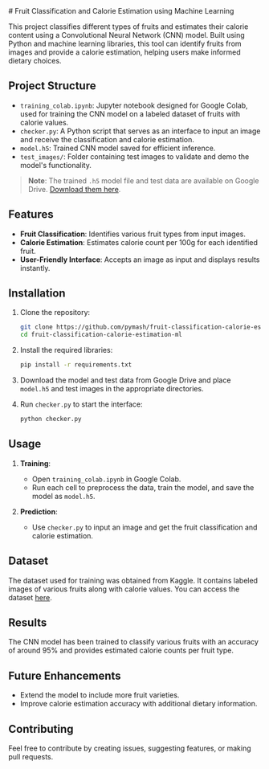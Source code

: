 <meta name="google-site-verification" content="FNheOI2EyuYQzzm0iDghl4D7jpS7ECgXkmZFTcG2gmA" />
# Fruit Classification and Calorie Estimation using Machine Learning

This project classifies different types of fruits and estimates their calorie content using a Convolutional Neural Network (CNN) model. Built using Python and machine learning libraries, this tool can identify fruits from images and provide a calorie estimation, helping users make informed dietary choices.

## Project Structure

- `training_colab.ipynb`: Jupyter notebook designed for Google Colab, used for training the CNN model on a labeled dataset of fruits with calorie values.
- `checker.py`: A Python script that serves as an interface to input an image and receive the classification and calorie estimation.
- `model.h5`: Trained CNN model saved for efficient inference.
- `test_images/`: Folder containing test images to validate and demo the model's functionality.

> **Note**: The trained `.h5` model file and test data are available on Google Drive. [Download them here](https://drive.google.com/drive/folders/1t4ySAejgjbhTtV8Wx7MjDsHNNtP5Rcwa?usp=sharing).

## Features

- **Fruit Classification**: Identifies various fruit types from input images.
- **Calorie Estimation**: Estimates calorie count per 100g for each identified fruit.
- **User-Friendly Interface**: Accepts an image as input and displays results instantly.

## Installation

1. Clone the repository:
    ```bash
    git clone https://github.com/pymash/fruit-classification-calorie-estimation-ml.git
    cd fruit-classification-calorie-estimation-ml
    ```

2. Install the required libraries:
    ```bash
    pip install -r requirements.txt
    ```

3. Download the model and test data from Google Drive and place `model.h5` and test images in the appropriate directories.

4. Run `checker.py` to start the interface:
    ```bash
    python checker.py
    ```

## Usage

1. **Training**:
   - Open `training_colab.ipynb` in Google Colab.
   - Run each cell to preprocess the data, train the model, and save the model as `model.h5`.

2. **Prediction**:
   - Use `checker.py` to input an image and get the fruit classification and calorie estimation.

## Dataset

The dataset used for training was obtained from Kaggle. It contains labeled images of various fruits along with calorie values. You can access the dataset [here](https://www.kaggle.com/datasets/shreyapmaher/fruits-dataset-images).

## Results

The CNN model has been trained to classify various fruits with an accuracy of around 95% and provides estimated calorie counts per fruit type.

## Future Enhancements

- Extend the model to include more fruit varieties.
- Improve calorie estimation accuracy with additional dietary information.

## Contributing

Feel free to contribute by creating issues, suggesting features, or making pull requests.


